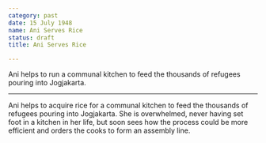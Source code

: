 ```yaml
---
category: past
date: 15 July 1948
name: Ani Serves Rice
status: draft
title: Ani Serves Rice

---
```

Ani helps to run a communal kitchen to feed the thousands of refugees pouring into Jogjakarta.

------

Ani helps to acquire rice for a communal kitchen to
feed the thousands of refugees pouring into Jogjakarta. She is
overwhelmed, never having set foot in a kitchen in her life, but soon
sees how the process could be more efficient and orders the cooks to form
an assembly line.
